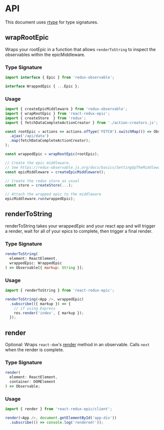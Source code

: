 # API

This document uses [rtype](https://github.com/ericelliott/rtype) for type signatures.

## wrapRootEpic
Wraps your rootEpic in a function that allows `renderToString` to inspect the observables within the epicMiddleware.

### Type Signature

```js
import interface { Epic } from 'redux-observable';

interface WrappedEpic { ...Epic };
```
### Usage

```js
import { createEpicMiddleware } from 'redux-observable';
import { wrapRootEpic } from 'react-redux-epic';
import { createStore  } from 'redux';
import { fetchDataCompleteActionCreator } from './action-creators.js';

const rootEpic = actions => actions.ofType('FETCH').switchMap(() => Observable
  .ajax('/api/data')
  .map(fetchDataCompleteActionCreator);
);

const wrappedEpic = wrapRootEpic(rootEpic);

// Create the epic middleware. 
// See https://redux-observable.js.org/docs/basics/SettingUpTheMiddleware.html for more details
const epicMiddleware = createEpicMiddleware();

// Create the redux store as usual
const store = createStore(...);

// Attach the wrapped epic to the middleware
epicMiddleware.run(wrappedEpic);
```

## renderToString
renderToString takes your wrappedEpic and your react app and will trigger a render, wait for all of your epics to complete, then trigger a final render.

### Type Signature

```js
renderToString(
  element: ReactElement,
  wrappedEpic: WrappedEpic
) => Observable[{ markup: String }];
```

### Usage

```js
import { renderToString } from 'react-redux-epic';

renderToString(<App />, wrappedEpic)
  .subscribe(({ markup }) => {
    // if using Express
    res.render('index', { markup });
  });
```

## render


Optional: Wraps `react-dom`'s [render](https://facebook.github.io/react/docs/react-dom.html#render) method in an observable. Calls `next` when the render is complete.

### Type Signature

```js
render(
  element: ReactElement,
  container: DOMElement
) => Observable;
```
### Usage

```js
import { render } from 'react-redux-epic/client';

render(<App />, document.getElementById('app-div'))
  .subscribe(() => console.log('rendered!'));
```


